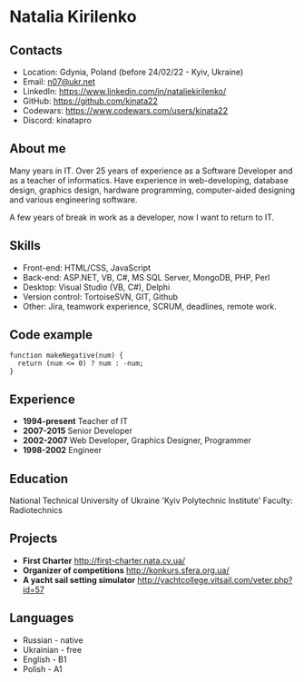 # Natalia Kirilenko

## Contacts
* Location: Gdynia, Poland (before 24/02/22 - Kyiv, Ukraine)
* Email: n07@ukr.net
* LinkedIn: https://www.linkedin.com/in/nataliekirilenko/
* GitHub: https://github.com/kinata22
* Codewars: https://www.codewars.com/users/kinata22
* Discord: kinatapro

## About me
Many years in IT. Over 25 years of experience as a Software Developer and as a teacher of informatics.
Have experience in web-developing, database design, graphics design, hardware programming, computer-aided designing and various engineering software. 

A few years of break in work as a developer, now I want to return to IT.

## Skills
* Front-end: HTML/CSS, JavaScript
* Back-end: ASP.NET, VB, C#, MS SQL Server, MongoDB, PHP, Perl
* Desktop: Visual Studio (VB, C#), Delphi
* Version control: TortoiseSVN, GIT, Github
* Other: Jira, teamwork experience, SCRUM, deadlines, remote work.

## Code example
```
function makeNegative(num) {
  return (num <= 0) ? num : -num;
}
```

## Experience
* **1994-present** Teacher of IT
* **2007-2015** Senior Developer
* **2002-2007** Web Developer, Graphics Designer, Programmer
* **1998-2002** Engineer

## Education
National Technical University of Ukraine 'Kyiv Polytechnic Institute'
Faculty: Radiotechnics

## Projects
* **First Charter** http://first-charter.nata.cv.ua/
* **Organizer of competitions** http://konkurs.sfera.org.ua/
* **A yacht sail setting simulator** http://yachtcollege.vitsail.com/veter.php?id=57


## Languages
* Russian - native
* Ukrainian - free
* English - B1
* Polish - A1
